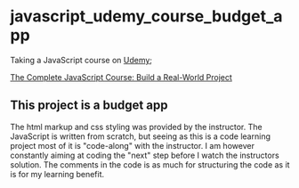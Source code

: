 # javascript_udemy_course_budget_app

Taking a JavaScript course on [Udemy](www.udemy.com);

[The Complete JavaScript Course: Build a Real-World Project](https://www.udemy.com/the-complete-javascript-course)

## This project is a budget app

The html markup and css styling was provided by the instructor. The JavaScript is written from scratch, but seeing as this is a code learning project most of it is "code-along" with the instructor. I am however constantly aiming at coding the "next" step before I watch the instructors solution. The comments in the code is as much for structuring the code as it is for my learning benefit.
